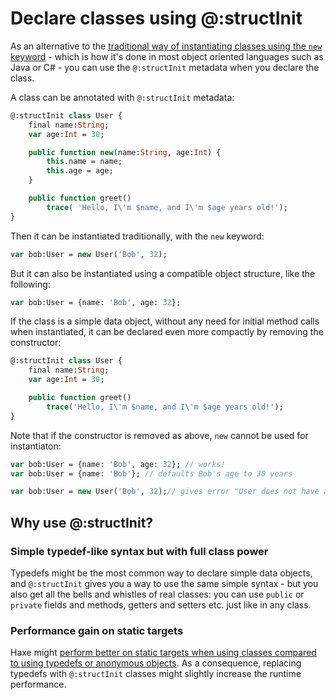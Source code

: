 [tags]: / "class"

# Declare classes using @:structInit

As an alternative to the [traditional way of instantiating classes using the `new` keyword](/category/beginner/declare-classes.html) - which is how it's done in most object oriented languages such as Java or C# - you can use the `@:structInit` metadata when you declare the class.

A class can be annotated with `@:structInit` metadata:

```haxe
@:structInit class User {
	final name:String;
	var age:Int = 30;

	public function new(name:String, age:Int) {
		this.name = name;
		this.age = age;
	}

	public function greet()
		trace( 'Hello, I\'m $name, and I\'m $age years old!');
}
```
Then it can be instantiated traditionally, with the `new` keyword:

```haxe
var bob:User = new User('Bob', 32);
```

But it can also be instantiated using a compatible object structure, like the following:

```haxe
var bob:User = {name: 'Bob', age: 32};
```

If the class is a simple data object, without any need for initial method calls when instantiated, it can be declared even more compactly by removing the constructor:

```haxe
@:structInit class User {
	final name:String;
	var age:Int = 30;

	public function greet()
		trace('Hello, I\'m $name, and I\'m $age years old!');
}
```

Note that if the constructor is removed as above, `new` cannot be used for instantiaton:

```haxe
var bob:User = {name: 'Bob', age: 32}; // works!
var bob:User = {name: 'Bob'}; // defaults Bob's age to 30 years

var bob:User = new User('Bob', 32);// gives error "User does not have a constructor" 
```

## Why use @:structInit?

### Simple typedef-like syntax but with full class power

Typedefs might be the most common way to declare simple data objects, and `@:structInit` gives you a way to use the same simple syntax - but you also get all the bells and whistles of real classes: you can use `public` or `private` fields and methods, getters and setters etc. just like in any class.

### Performance gain on static targets

Haxe might [perform better on static targets when using classes compared to using typedefs or anonymous objects](https://haxe.org/manual/types-structure-performance.html). As a consequence, replacing typedefs with `@:structInit` classes might slightly increase the runtime performance.

